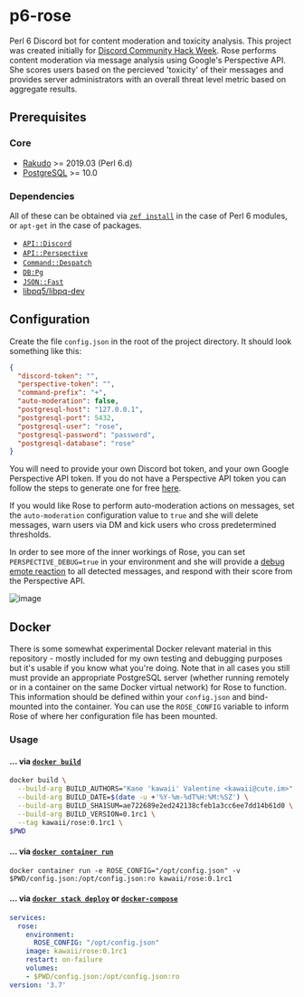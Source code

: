 # p6-rose
Perl 6 Discord bot for content moderation and toxicity analysis. This project was created initially for [Discord Community Hack Week](https://blog.discordapp.com/discord-community-hack-week-build-and-create-alongside-us-6b2a7b7bba33). Rose performs content moderation via message analysis using Google's Perspective API. She scores users based on the percieved 'toxicity' of their messages and provides server administrators with an overall threat level metric based on aggregate results. 

## Prerequisites

### Core
- [Rakudo](https://rakudo.org/files) >= 2019.03 (Perl 6.d)
- [PostgreSQL](https://www.postgresql.org/download/) >= 10.0

### Dependencies
All of these can be obtained via [`zef install`](https://github.com/ugexe/zef) in the case of Perl 6 modules, or `apt-get` in the case of packages.
- [`API::Discord`](https://github.com/shuppet/p6-api-discord)
- [`API::Perspective`](https://github.com/shuppet/p6-api-perspective)
- [`Command::Despatch`](https://github.com/shuppet/p6-command-despatch)
- [`DB:Pg`](https://github.com/CurtTilmes/perl6-dbpg)
- [`JSON::Fast`](https://github.com/timo/json_fast)
- [libpq5/libpq-dev](https://packages.debian.org/jessie/libpq-dev)

## Configuration
Create the file `config.json` in the root of the project directory. It should look something like this:
```json
{
  "discord-token": "",
  "perspective-token": "",
  "command-prefix": "+",
  "auto-moderation": false,
  "postgresql-host": "127.0.0.1",
  "postgresql-port": 5432,
  "postgresql-user": "rose",
  "postgresql-password": "password",
  "postgresql-database": "rose"
}
```
You will need to provide your own Discord bot token, and your own Google Perspective API token. If you do not have a Perspective API token you can follow the steps to generate one for free [here](https://github.com/conversationai/perspectiveapi/blob/master/quickstart.md#perspective-api-quickstart).

If you would like Rose to perform auto-moderation actions on messages, set the `auto-moderation` configuration value to `true` and she will delete messages, warn users via DM and kick users who cross predetermined thresholds.

In order to see more of the inner workings of Rose, you can set `PERSPECTIVE_DEBUG=true` in your environment and she will provide a [debug emote reaction](https://github.com/kawaii/p6-rose/blob/master/lib/Rose/Controller/Actions.pm6#L18-L30) to all detected messages, and respond with their score from the Perspective API.

![image](https://user-images.githubusercontent.com/12242877/60193711-10d8b300-9830-11e9-9da4-4ccc785bfbc6.png)

## Docker

There is some somewhat experimental Docker relevant material in this repository - mostly included for my own testing and debugging purposes but it's usable if you know what you're doing. Note that in all cases you still must provide an appropriate PostgreSQL server (whether running remotely or in a container on the same Docker virtual network) for Rose to function. This information should be defined within your `config.json` and bind-mounted into the container. You can use the `ROSE_CONFIG` variable to inform Rose of where her configuration file has been mounted.

### Usage

#### ... via [`docker build`](https://docs.docker.com/engine/reference/commandline/build/)
```sh
docker build \
  --build-arg BUILD_AUTHORS="Kane 'kawaii' Valentine <kawaii@cute.im>" \
  --build-arg BUILD_DATE=$(date -u +'%Y-%m-%dT%H:%M:%SZ') \
  --build-arg BUILD_SHA1SUM=ae722689e2ed242138cfeb1a3cc6ee7dd14b61d0 \
  --build-arg BUILD_VERSION=0.1rc1 \
  --tag kawaii/rose:0.1rc1 \
$PWD

```

#### ... via [`docker container run`](https://docs.docker.com/engine/reference/commandline/container_run/)

```
docker container run -e ROSE_CONFIG="/opt/config.json" -v $PWD/config.json:/opt/config.json:ro kawaii/rose:0.1rc1  
```

#### ... via [`docker stack deploy`](https://docs.docker.com/engine/reference/commandline/stack_deploy/) or [`docker-compose`](https://github.com/docker/compose)

```yaml
services:
  rose:
    environment:
      ROSE_CONFIG: "/opt/config.json"
    image: kawaii/rose:0.1rc1
    restart: on-failure
    volumes:
    - $PWD/config.json:/opt/config.json:ro
version: '3.7'
```
